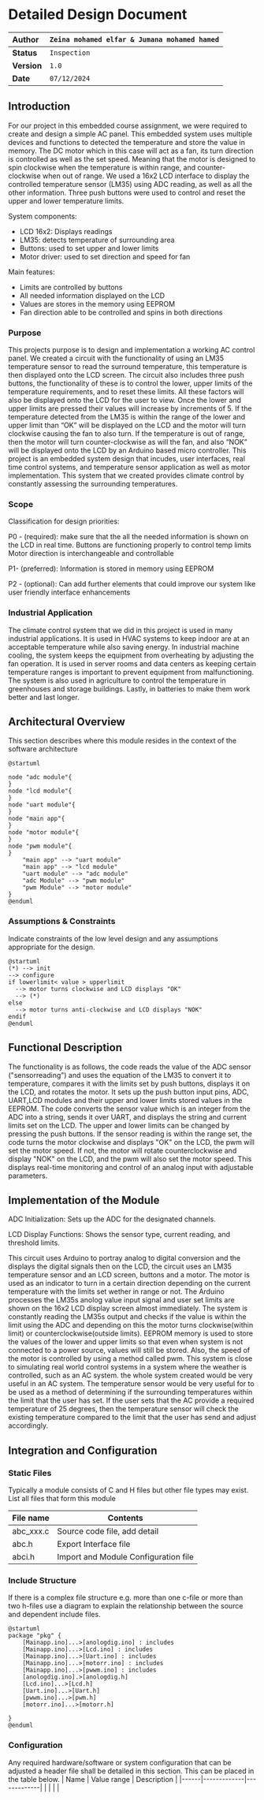 # Detailed Design Document

| **Author**              | `Zeina mohamed elfar & Jumana mohamed hamed`                                       |
|:------------------------|:-----------------------------------------------------|
| **Status**              | `Inspection`                          |
| **Version**             | `1.0`                                                |
| **Date**                | `07/12/2024`                                         |

## Introduction

For our project in this embedded course assignment, we were required to create and design a simple AC panel. This embedded system uses multiple devices and functions to detected the temperature and store the value in memory. The DC motor which in this case will act as a fan, its turn direction is controlled as well as the set speed. Meaning that the motor is designed to spin clockwise when the temperature is within range, and counter-clockwise when out of range. We used a 16x2 LCD interface to display the controlled temperature sensor (LM35) using ADC reading, as well as all the other information. Three push buttons were used to control and reset the upper and lower temperature limits. 

System components:
-	LCD 16x2: Displays readings 
-	LM35: detects temperature of surrounding area 
-	Buttons: used to set upper and lower limits
-	Motor driver: used to set direction and speed for fan

Main features: 
-	Limits are controlled by buttons
-	All needed information displayed on the LCD
-	Values are stores in the memory using EEPROM
-	Fan direction able to be controlled and spins in both directions


### Purpose

This projects purpose is to design and implementation a working AC control panel. We created a circuit with the functionality of using an LM35 temperature sensor to read the surround temperature, this temperature is then displayed onto the LCD screen. The circuit also includes three push buttons, the functionality of these is to control the lower, upper limits of the temperature requirements, and to reset these limits. All these factors will also be displayed onto the LCD for the user to view. Once the lower and upper limits are pressed their values will increase by increments of 5. If the temperature detected from the LM35 is within the range of the lower and upper limit than “OK” will be displayed on the LCD and the motor will turn clockwise causing the fan to also turn. If the temperature is out of range, then the motor will turn counter-clockwise as will the fan, and also “NOK” will be displayed onto the LCD by an Arduino based micro controller. This project is an embedded system design that incudes, user interfaces, real time control systems, and temperature sensor application as well as motor implementation. This system that we created provides climate control by constantly assessing the surrounding temperatures.

### Scope
Classification for design priorities: 

P0 - (required): 
make sure that the all the needed information is shown on the LCD in real time.
Buttons are functioning properly to control temp limits 
Motor direction is interchangeable and controllable

P1- (preferred):
Information is stored in memory using EEPROM

P2 - (optional):
Can add further elements that could improve our system like user friendly interface enhancements


### Industrial Application

The climate control system that we did in this project is used in many industrial applications. It is used in HVAC systems to keep indoor are at an acceptable temperature while also saving energy. In industrial machine cooling, the system keeps the equipment from overheating by adjusting the fan operation. It is used in server rooms and data centers as keeping certain temperature ranges is important to prevent equipment from malfunctioning. The system is also used in agriculture to control the temperature in greenhouses and storage buildings. Lastly, in batteries to make them work better and last longer.
## Architectural Overview

This section describes where this module resides in the context of the software architecture
```plantuml
@startuml

node "adc module"{
}
node "lcd module"{
}
node "uart module"{
}
node "main app"{
}
node "motor module"{
}
node "pwm module"{
} 
    "main app" --> "uart module" 
    "main app" --> "lcd module" 
    "uart module" --> "adc module" 
    "adc Module" --> "pwm module"
    "pwm Module" --> "motor module"
}
@enduml

```

### Assumptions & Constraints
Indicate constraints of the low level design and any assumptions appropriate for the design.

```plantuml
@startuml
(*) --> init
--> configure
if lowerlimit< value > upperlimit 
  --> motor turns clockwise and LCD displays "OK"
  --> (*)
else
  --> motor turns anti-clockwise and LCD displays "NOK"
endif
@enduml
```

## Functional Description
The functionality is as follows, the code reads the value of the ADC sensor ("sensorreading") and uses the equation of the LM35 to convert it to temperature, compares it with the limits set by push buttons, displays it on the LCD, and rotates the motor. It sets up the push button input pins, ADC, UART,LCD modules and their upper and lower limits stored values in the EEPROM. The code converts the sensor value which is an integer from the ADC into a string, sends it over UART, and displays the string and current limits set on the LCD. The upper and lower limits can be changed by pressing the push buttons. If the sensor reading is within the range set, the code turns the motor clockwise and displays "OK" on the LCD, the pwm will set the motor speed. If not, the motor will rotate counterclockwise and display "NOK" on the LCD, and the pwm will also set the motor speed. This displays real-time monitoring and control of an analog input with adjustable parameters.

## Implementation of the Module
ADC Initialization: Sets up the ADC for the designated channels.

LCD Display Functions: Shows the sensor type, current reading, and threshold limits.

This circuit uses Arduino to portray analog to digital conversion and the displays the digital signals then on the LCD, the circuit uses an LM35 temperature sensor and an LCD screen, buttons and a motor. The motor is used as an indicator to turn in a certain direction depending on the current temperature with the limits set wether in range or not. The Arduino processes the LM35s anolog value input signal and user set limits are shown on the 16x2 LCD display screen almost immediately. The system is constantly reading the LM35s output and checks if the value is within the limit using the ADC and depending on this the motor turns clockwise(within limit) or counterclockwise(outside limits). EEPROM memory is used to store the values of the lower and upper limits so that even when system is not connected to a power source, values will still be stored. Also, the speed of the motor is controlled by using a method called pwm. This system is close to simulating real world control systems in a system where the weather is controlled, such as an AC system. the whole system created would be very useful in an AC system. The temperature sensor would be very useful for to be used as a method of determining if the surrounding temperatures within the limit that the user has set. If the user sets that the AC provide a required temperature of 25 degrees, then the temperature sensor will check the existing temperature compared to the limit that the user has send and adjust accordingly.

## Integration and Configuration
### Static Files
Typically a module consists of C and H files but other file types may exist. List all files that form this module

| File name | Contents                             |
|-----------|--------------------------------------|
| abc_xxx.c | Source code file, add detail         |
| abc.h     | Export Interface file                |
| abci.h    | Import and Module Configuration file |

### Include Structure

If there is a complex file structure e.g. more than one c-file or more than two h-files use a diagram to explain the relationship between the source and dependent include files.

```plantuml
@startuml
package "pkg" {
    [Mainapp.ino]...>[anologdig.ino] : includes
    [Mainapp.ino]...>[Lcd.ino] : includes
    [Mainapp.ino]...>[Uart.ino] : includes
    [Mainapp.ino]...>[motorr.ino] : includes
    [Mainapp.ino]...>[pwwm.ino] : includes
    [anologdig.ino].>[anologdig.h] 
    [Lcd.ino]...>[Lcd.h]
    [Uart.ino]...>[Uart.h]
    [pwwm.ino]...>[pwm.h]
    [motorr.ino]...>[motorr.h]
    
}
@enduml
```

### Configuration
Any required hardware/software or system configuration that can be adjusted a header file shall be detailed in this section. This can be placed in the table below.
| Name | Value range | Description |
|------|-------------|-------------|
|      |             |             |
